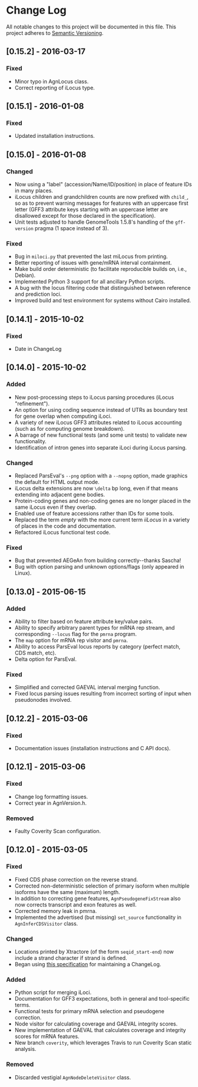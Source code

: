 # Change Log
All notable changes to this project will be documented in this file.
This project adheres to [Semantic Versioning](http://semver.org/).

## [0.15.2] - 2016-03-17

### Fixed
- Minor typo in AgnLocus class.
- Correct reporting of iLocus type.

## [0.15.1] - 2016-01-08

### Fixed
- Updated installation instructions.

## [0.15.0] - 2016-01-08

### Changed
- Now using a "label" (accession/Name/ID/position) in place of feature IDs in many places.
- iLocus children and grandchildren counts are now prefixed with `child_`, so as to prevent warning messages for features with an uppercase first letter
  (GFF3 attribute keys starting with an uppercase letter are disallowed except for those declared in the specification).
- Unit tests adjusted to handle GenomeTools 1.5.8's handling of the `gff-version` pragma (1 space instead of 3).

### Fixed
- Bug in `miloci.py` that prevented the last miLocus from printing.
- Better reporting of issues with gene/mRNA interval containment.
- Make build order deterministic (to facilitate reproducible builds on, i.e., Debian).
- Implemented Python 3 support for all ancillary Python scripts.
- A bug with the locus filtering code that distinguished between reference and prediction loci.
- Improved build and test environment for systems without Cairo installed.

## [0.14.1] - 2015-10-02

### Fixed
- Date in ChangeLog

## [0.14.0] - 2015-10-02

### Added
- New post-processing steps to iLocus parsing procedures (iLocus "refinement").
- An option for using coding sequence instead of UTRs as boundary test for gene overlap when computing iLoci.
- A variety of new iLocus GFF3 attributes related to iLocus accounting (such as for computing genome breakdown).
- A barrage of new functional tests (and some unit tests) to validate new functionality.
- Identification of intron genes into separate iLoci during iLocus parsing.

### Changed
- Replaced ParsEval's `--png` option with a `--nopng` option, made graphics the default for HTML output mode.
- iLocus delta extensions are now `\delta` bp long, even if that means extending into adjacent gene bodies.
- Protein-coding genes and non-coding genes are no longer placed in the same iLocus even if they overlap.
- Enabled use of feature accessions rather than IDs for some tools.
- Replaced the term *empty* with the more current term *iiLocus* in a variety of places in the code and documentation.
- Refactored iLocus functional test code.

### Fixed
- Bug that prevented AEGeAn from building correctly--thanks Sascha!
- Bug with option parsing and unknown options/flags (only appeared in Linux).

## [0.13.0] - 2015-06-15

### Added
- Ability to filter based on feature attribute key/value pairs.
- Ability to specify arbitrary parent types for mRNA rep stream, and corresponding `--locus` flag for the `pmrna` program.
- The `map` option for mRNA rep visitor and `pmrna`.
- Ability to access ParsEval locus reports by category (perfect match, CDS match, etc).
- Delta option for ParsEval.

### Fixed
- Simplified and corrected GAEVAL interval merging function.
- Fixed locus parsing issues resulting from incorrect sorting of input when pseudonodes involved.

## [0.12.2] - 2015-03-06

### Fixed
- Documentation issues (installation instructions and C API docs).

## [0.12.1] - 2015-03-06

### Fixed
- Change log formatting issues.
- Correct year in AgnVersion.h.

### Removed
- Faulty Coverity Scan configuration.

## [0.12.0] - 2015-03-05

### Fixed
- Fixed CDS phase correction on the reverse strand.
- Corrected non-deterministic selection of primary isoform when multiple isoforms have the same (maximum) length.
- In addition to correcting gene features, `AgnPseudogeneFixStream` also now corrects transcript and exon features as well.
- Corrected memory leak in pmrna.
- Implemented the advertised (but missing) `set_source` functionality in `AgnInferCDSVisitor` class.

### Changed
- Locations printed by Xtractore (of the form `seqid_start-end`) now include a strand character if strand is defined.
- Began using [this specification](http://keepachangelog.com/) for maintaining a ChangeLog.

### Added
- Python script for merging iLoci.
- Documentation for GFF3 expectations, both in general and tool-specific terms.
- Functional tests for primary mRNA selection and pseudogene correction.
- Node visitor for calculating coverage and GAEVAL integrity scores.
- New implementation of GAEVAL that calculates coverage and integrity scores for mRNA features.
- New branch `coverity`, which leverages Travis to run Coverity Scan static analysis.

### Removed
- Discarded vestigial `AgnNodeDeleteVisitor` class.
